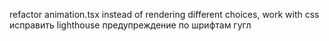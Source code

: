refactor animation.tsx instead of rendering different choices, work with css
исправить lighthouse предупреждение по шрифтам гугл
